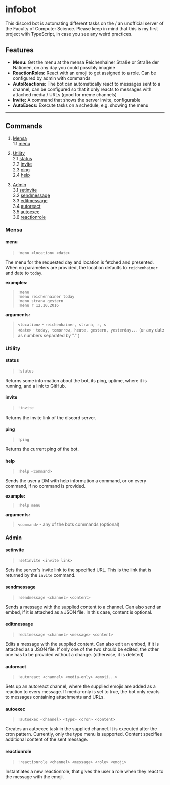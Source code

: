 # infobot
This discord bot is automating different tasks on the / an unofficial server of the Faculty of Computer Science.
Please keep in mind that this is my first project with TypeScript, in case you see any weird practices.

## Features
- **Menu:** Get the menu at the mensa Reichenhainer Straße or Straße der Nationen, on any day you could possibly imagine
- **ReactionRoles:** React with an emoji to get assigned to a role. Can be configured by admin with commands
- **AutoReactions:** The bot can automatically react to messages sent to a channel, can be configured so that it only reacts to messages with attached media / URLs (good for meme channels)
- **Invite:** A command that shows the server invite, configurable 
- **AutoExecs:** Execute tasks on a schedule, e.g. showing the menu

***

## Commands
1. [Mensa](#mensa)  
    1.1 [menu](#menu)

2. [Utility](#utility)  
    2.1 [status](#status)  
    2.2 [invite](#invite)  
    2.3 [ping](#ping)  
    2.4 [help](#help)  

3. [Admin](#admin)  
    3.1 [setinvite](#setinivte)  
    3.2 [sendmessage](#sendmessage)  
    3.3 [editmessage](#editmessage)  
    3.4 [autoreact](#autoreact)  
    3.5 [autoexec](#autoexec)  
    3.6 [reactionrole](#reactionrole)  

### Mensa
#### menu
> `!menu <location> <date>`

The menu for the requested day and location is fetched and presented. When no parameters are provided, the location defaults to `reichenhainer` and date to `today`.

**examples:**
> `!menu`  
`!menu reichenhainer today`  
`!menu strana gestern`  
`!menu r 12.10.2016`  

**arguments:**
> `<location>` - `reichenhainer, strana, r, s`  
`<date>` - `today, tomorrow, heute, gestern, yesterday...` (or any date as numbers separated by "." )

### Utility
#### status
> `!status`

Returns some information about the bot, its ping, uptime, where it is running, and a link to GitHub.

#### invite
> `!invite`

Returns the invite link of the discord server.

#### ping
> `!ping`

Returns the current ping of the bot.

#### help
> `!help <command>`

Sends the user a DM with help information a command, or on every command, if no command is provided.

**example:**
> `!help menu`

**arguments:**
> `<command>` - any of the bots commands (optional)


### Admin
#### setinvite
> `!setinvite <invite link>`

Sets the server's invite link to the specified URL. This is the link that is returned by the `invite` command.
#### sendmessage
> `!sendmessage <channel> <content>`

Sends a message with the supplied content to a channel. Can also send an embed, if it is attached as a JSON file. In this case, content is optional.

#### editmessage
> `!editmessage <channel> <message> <content>`

Edits a message with the supplied content. Can also edit an embed, if it is attached as a JSON file. If only one of the two should be edited, the other one has to be provided without a change. (otherwise, it is deleted)

#### autoreact
> `!autoreact <channel> <media-only> <emoji...>`

Sets up an autoreact channel, where the supplied emojis are added as a reaction to every message. If media-only is set to true, the bot only reacts to messages containing attachments and URLs.

#### autoexec
> `!autoexec <channel> <type> <cron> <content>`

Creates an autoexec task in the supplied channel. It is executed after the cron pattern. Currently, only the type menu is supported. Content specifies additional content of the sent message.

#### reactionrole
> `!reactionrole <channel> <message> <role> <emoji>`

Instantiates a new reactionrole, that gives the user a role when they react to the message with the emoji.
